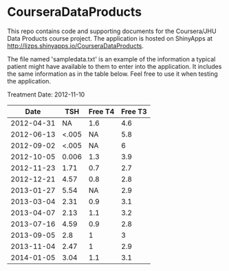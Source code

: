 CourseraDataProducts
====================

This repo contains code and supporting documents for the Coursera/JHU Data Products course project. The application is hosted on ShinyApps at http://lizps.shinyapps.io/CourseraDataProducts.

The file named 'sampledata.txt' is an example of the information a typical patient might have available to them to enter into the application. It includes the same information as in the table below. Feel free to use it when testing the application.

Treatment Date: 2012-11-10

<html>
</head>
<body>
<table id="styled-table" summary="Patient Sample Data">
    <thead>
    	<tr>
        	<th scope="col">Date</th>
		<th scope="col">TSH</th>
		<th scope="col">Free T4</th>
		<th scope="col">Free T3</th>
        </tr>
    </thead>
    <tbody>
<tr>
    <td>2012-04-31</td>
    <td>NA</td>
    <td>1.6</td>
    <td>4.6</td>
  </tr>
  <tr>
    <td>2012-06-13</td>
    <td>&lt;.005</td>
    <td>NA</td>
    <td>5.8</td>
  </tr>
  <tr>
    <td>2012-09-02</td>
    <td>&lt;.005</td>
    <td>NA</td>
    <td>6</td>
  </tr>
  <tr>
    <td>2012-10-05</td>
    <td>0.006</td>
    <td>1.3</td>
    <td>3.9</td>
  </tr>
  <tr>
    <td>2012-11-23</td>
    <td>1.71</td>
    <td>0.7</td>
    <td>2.7</td>
  </tr>
  <tr>
    <td>2012-12-21</td>
    <td>4.57</td>
    <td>0.8</td>
    <td>2.8</td>
  </tr>
  <tr>
    <td>2013-01-27</td>
    <td>5.54</td>
    <td>NA</td>
    <td>2.9</td>
  </tr>
  <tr>
    <td>2013-03-04</td>
    <td>2.31</td>
    <td>0.9</td>
    <td>3.1</td>
  </tr>
  <tr>
    <td>2013-04-07</td>
    <td>2.13</td>
    <td>1.1</td>
    <td>3.2</td>
  </tr>
  <tr>
    <td>2013-07-16</td>
    <td>4.59</td>
    <td>0.9</td>
    <td>2.8</td>
  </tr>
  <tr>
    <td>2013-09-05</td>
    <td>2.8</td>
    <td>1</td>
    <td>3</td>
  </tr>
  <tr>
    <td>2013-11-04</td>
    <td>2.47</td>
    <td>1</td>
    <td>2.9</td>
  </tr>
  <tr>
    <td>2014-01-05</td>
    <td>3.04</td>
    <td>1.1</td>
    <td>3.1</td>
  </tr>
    </tbody>
</table>
</body>
</html>


